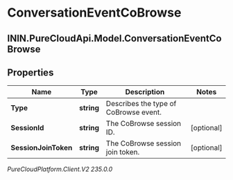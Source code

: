 # ConversationEventCoBrowse

## ININ.PureCloudApi.Model.ConversationEventCoBrowse

## Properties

|Name | Type | Description | Notes|
|------------ | ------------- | ------------- | -------------|
| **Type** | **string** | Describes the type of CoBrowse event. | |
| **SessionId** | **string** | The CoBrowse session ID. | [optional] |
| **SessionJoinToken** | **string** | The CoBrowse session join token. | [optional] |



_PureCloudPlatform.Client.V2 235.0.0_
